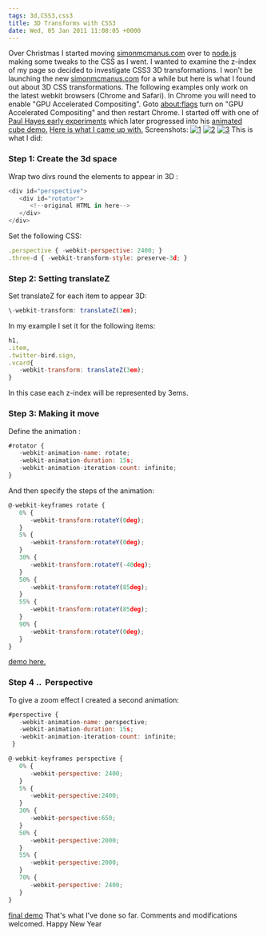 ```yaml
---
tags: 3d,CSS3,css3
title: 3D Transforms with CSS3
date: Wed, 05 Jan 2011 11:08:05 +0000
---
```

Over Christmas I started moving [simonmcmanus.com](http://simonmcmanus.com "Simon McManus homepage") over to [node.js](http://nodejs.org/) making some tweaks to the CSS as I went. I wanted to examine the z-index of my page so decided to investigate CSS3 3D transformations. I won't be launching the new [simonmcmanus.com](http://simonmcmanus.com) for a while but here is what I found out about 3D CSS transformations. The following examples only work on the latest webkit browsers (Chrome and Safari). In Chrome you will need to enable "GPU Accelerated Compositing". Goto [about:flags](flags) turn on "GPU Accelerated Compositing" and then restart Chrome. I started off with one of [Paul Hayes early experiments](http://www.paulrhayes.com/experiments/perspective/) which later progressed into his [animated cube demo.](http://www.paulrhayes.com/2009-07/animated-css3-cube-interface-using-3d-transforms/) [Here is what I came up with.](http://simonmcmanus.com/stuff/css3/rotate/standalone/index.html) Screenshots: [![](http://simonmcmanus.files.wordpress.com/2011/01/1.png?w=300 "1")](http://simonmcmanus.files.wordpress.com/2011/01/1.png) [![](http://simonmcmanus.files.wordpress.com/2011/01/2.png?w=300 "2")](http://simonmcmanus.files.wordpress.com/2011/01/2.png) [![](http://simonmcmanus.files.wordpress.com/2011/01/3.png?w=300 "3")](http://simonmcmanus.files.wordpress.com/2011/01/3.png) This is what I did:

### Step 1: Create the 3d space

Wrap two divs round the elements to appear in 3D :
```js
<div id="perspective">
   <div id="rotator">
      <!--original HTML in here-->
   </div>
</div>
```
Set the following CSS:
```js
.perspective { -webkit-perspective: 2400; }
.three-d { -webkit-transform-style: preserve-3d; }
```

### Step 2: Setting translateZ

Set translateZ for each item to appear 3D:
```js
\-webkit-transform: translateZ(3em);
```
In my example I set it for the following items:
```js
h1,
.item,
.twitter-bird.sign,
.vcard{
   -webkit-transform: translateZ(3em);
}
```
In this case each z-index will be represented by 3ems.

### Step 3: Making it move

Define the animation :
```js
#rotator {
   -webkit-animation-name: rotate;
   -webkit-animation-duration: 15s;
   -webkit-animation-iteration-count: infinite;
}
```
And then specify the steps of the animation:
```js
@-webkit-keyframes rotate {
   0% {
      -webkit-transform:rotateY(0deg);
   }
   5% {
      -webkit-transform:rotateY(0deg);
   }
   30% {
      -webkit-transform:rotateY(-40deg);
   }
   50% {
      -webkit-transform:rotateY(85deg);
   }
   55% {
      -webkit-transform:rotateY(85deg);
   }
   90% {
      -webkit-transform:rotateY(0deg);
   }
}
```
[demo here.](http://simonmcmanus.com/stuff/css3/rotate/standalone/1.html "rotate demo")

### Step 4 ..  Perspective

To give a zoom effect I created a second animation:
```js
#perspective {
   -webkit-animation-name: perspective;
   -webkit-animation-duration: 15s;
   -webkit-animation-iteration-count: infinite;
 }
```
```js
@-webkit-keyframes perspective {
   0% {
      -webkit-perspective: 2400;
   }
   5% {
      -webkit-perspective:2400;
   }
   30% {
      -webkit-perspective:650;
   }
   50% {
      -webkit-perspective:2000;
   }
   55% {
      -webkit-perspective:2000;
   }
   70% {
      -webkit-perspective: 2400;
   }
}
```
[final demo](http://simonmcmanus.com/stuff/css3/rotate/standalone/index.html "final demo") That's what I've done so far. Comments and modifications welcomed. Happy New Year
